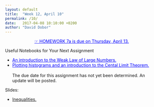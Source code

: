 ```yaml
---
layout: default
title:  "Week 12, April 10"
permalink: /10/
date:   2017-04-08 10:10:00 +0200
author: "David Dobor"
---
```


<center><a href="10/hwk07a.pdf" style="color: blue">&#x261E; HOMEWORK 7a  is due on Thursday, April 13. </a></center>

Useful Notebooks for Your Next Assignment
<ul>
  <li><a href="https://github.com/david-dobor/2033-Spring-17/tree/master/Recitations/7/WLLN.ipynb" style="color: blue">An introduction to the Weak Law of Large Numbers.</a></li>
  <li><a href="https://github.com/david-dobor/2033-Spring-17/tree/master/Recitations/7/HistogramsAndCLTintro.ipynb" style="color: blue">Plotting histograms and an introduction to the Cental Limit Theorem.</a> <br> <br>  The due date for this assignment has not yet been determined. An update will be posted. </li>
</ul>

Slides:
<ul>
  <li><a href="10/InequalitiesPartA.pdf">Inequalities.</a></li>
</ul>



